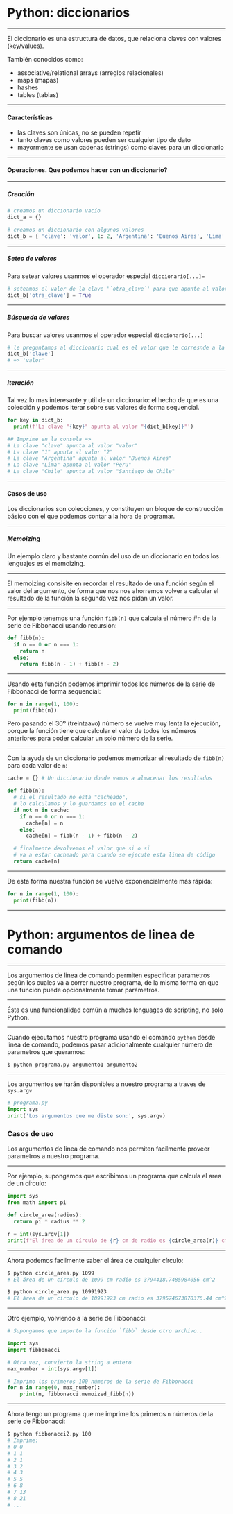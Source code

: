 # Python: diccionarios

---

El diccionario es una estructura de datos, que relaciona claves con valores (key/values).

También conocidos como:

- associative/relational arrays (arreglos relacionales)
- maps (mapas)
- hashes
- tables (tablas)

---

#### Características

- las claves son únicas, no se pueden repetir
- tanto claves como valores pueden ser cualquier tipo de dato
- mayormente se usan cadenas (strings) como claves para un diccionario

---

#### Operaciones. Que podemos hacer con un diccionario?

---

##### Creación

```python
# creamos un diccionario vacío
dict_a = {}

# creamos un diccionario con algunos valores
dict_b = { 'clave': 'valor', 1: 2, 'Argentina': 'Buenos Aires', 'Lima': 'Peru', 'Chile': 'Santiago de Chile' }
```

---

##### Seteo de valores

Para setear valores usanmos el operador especial `diccionario[...]=`

```python
# seteamos el valor de la clave '`otra_clave`' para que apunte al valor `True`
dict_b['otra_clave'] = True
```

---

##### Búsqueda de valores

Para buscar valores usanmos el operador especial `diccionario[...]`

```python
# le preguntamos al diccionario cual es el valor que le corresnde a la clave `'clave'`
dict_b['clave']
# => 'valor'
```

---

##### Iteración

Tal vez lo mas interesante y util de un diccionario: el hecho de que es una colección y podemos iterar sobre sus valores de forma sequencial.

```python
for key in dict_b:
  print(f'La clave "{key}" apunta al valor "{dict_b[key]}"')

## Imprime en la consola =>
# La clave "clave" apunta al valor "valor"
# La clave "1" apunta al valor "2"
# La clave "Argentina" apunta al valor "Buenos Aires"
# La clave "Lima" apunta al valor "Peru"
# La clave "Chile" apunta al valor "Santiago de Chile"
```

---

#### Casos de uso

Los diccionarios son colecciones, y constituyen un bloque de construcción básico con el que podemos contar a la hora de programar.

---

##### Memoizing

Un ejemplo claro y bastante común del uso de un diccionario en todos los lenguajes es el memoizing.

---


El memoizing consisite en recordar el resultado de una función según el valor del argumento, de forma que nos nos ahorremos volver a calcular el resultado de la función la segunda vez nos pidan un valor.

---

Por ejemplo tenemos una función `fibb(n)` que calcula el número #n de la serie de Fibbonacci usando recursión:

```python
def fibb(n):
  if n == 0 or n === 1:
    return n
  else:
    return fibb(n - 1) + fibb(n - 2)
```

---

Usando esta función podemos imprimir todos los números de la serie de Fibbonacci de forma sequencial:

```python
for n in range(1, 100):
  print(fibb(n))
```

Pero pasando el 30º (treintaavo) número se vuelve muy lenta la ejecución, porque la función tiene que calcular el valor de todos los números anteriores para poder calcular un solo número de la serie.

---

Con la ayuda de un diccionario podemos memorizar el resultado de `fibb(n)` para cada valor de `n`:

```python
cache = {} # Un diccionario donde vamos a almacenar los resultados

def fibb(n):
  # si el resultado no esta "cacheado",
  # lo calculamos y lo guardamos en el cache
  if not n in cache:
    if n == 0 or n === 1:
      cache[n] = n
    else:
      cache[n] = fibb(n - 1) + fibb(n - 2)

  # finalmente devolvemos el valor que si o si
  # va a estar cacheado para cuando se ejecute esta linea de código
  return cache[n]
```

---

De esta forma nuestra función se vuelve exponencialmente más rápida:

```python
for n in range(1, 100):
  print(fibb(n))
```

---

# Python: argumentos de linea de comando

---

Los argumentos de linea de comando permiten especificar parametros según los cuales va a correr nuestro programa,
de la misma forma en que una funcion puede opcionalmente tomar parámetros.

---

Ésta es una funcionalidad común a muchos lenguages de scripting, no solo Python.

---

Cuando ejecutamos nuestro programa usando el comando `python` desde linea de comando, podemos pasar adicionalmente cualquier número de parametros que queramos:

```bash
$ python programa.py argumento1 argumento2
```

---

Los argumentos se harán disponibles a nuestro programa a traves de `sys.argv`

```python
# programa.py
import sys
print('Los argumentos que me diste son:', sys.argv)
```

### Casos de uso

Los argumentos de linea de comando nos permiten facilmente proveer parametros a nuestro programa.

---

Por ejemplo, supongamos que escribimos un programa que calcula el area de un círculo:

```python
import sys
from math import pi

def circle_area(radius):
  return pi * radius ** 2

r = int(sys.argv[1])
print(f"El área de un círculo de {r} cm de radio es {circle_area(r)} cm^2" )
```

---

Ahora podemos facilmente saber el área de cualquier círculo:

```bash
$ python circle_area.py 1099
# El área de un círculo de 1099 cm radio es 3794418.7485984056 cm^2

$ python circle_area.py 10991923
# El área de un círculo de 10991923 cm radio es 379574673870376.44 cm^2
```

---

Otro ejemplo, volviendo a la serie de Fibbonacci:

```python
# Supongamos que importo la función `fibb` desde otro archivo..

import sys
import fibbonacci

# Otra vez, convierto la string a entero
max_number = int(sys.argv[1])

# Imprimo los primeros 100 números de la serie de Fibbonacci
for n in range(0, max_number):
    print(n, fibbonacci.memoized_fibb(n))
```

---

Ahora tengo un programa que me imprime los primeros `n` números de la serie de Fibbonacci:

```bash
$ python fibbonacci2.py 100
# Imprime:
# 0 0
# 1 1
# 2 1
# 3 2
# 4 3
# 5 5
# 6 8
# 7 13
# 8 21
# ...
```
